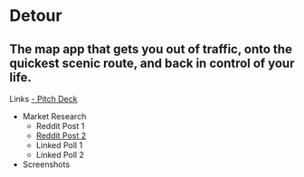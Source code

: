 # Detour
## The map app that gets you out of traffic, onto the quickest scenic route, and back in control of your life. 

Links
[- Pitch Deck](pitch.detour.fyi)
- Market Research
  - Reddit Post 1
  - [Reddit Post 2](https://www.reddit.com/r/roadtrip/comments/1kiszd7/what_makes_a_drive_feel_worth_it/)
  - Linked Poll 1
  - Linked Poll 2
- Screenshots
